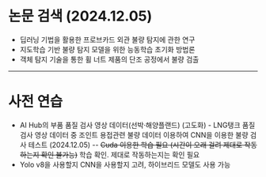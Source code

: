 # 논문 검색 (2024.12.05)
- 딥러닝 기법을 활용한 프로브카드 외관 불량 탐지에 관한 연구
- 지도학습 기반 불량 탐지 모델을 위한 능동학습 초기화 방법론
- 객체 탐지 기술을 통한 휠 너트 제품의 단조 공정에서 불량 검출


------------


# 사전 연습
- AI Hub의 부품 품질 검사 영상 데이터(선박·해양플랜드) (고도화) - LNG탱크 품질 검사 영상 데이터 중 조인트 용접관련 불량 데이터 이용하여 CNN을 이용한 불량 검사 테스트 (2024.12.05) -- ~~Cuda 이용한 학습 필요 (시간이 오래 걸려 제대로 작동하는지 확인 불가능)~~ 학습 확인. 제대로 작동하는지는 확인 필요
- Yolo v8을 사용할지 CNN을 사용할지 고려, 하이브리드 모델도 사용 가능
